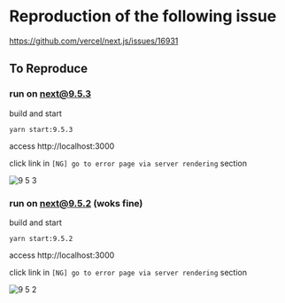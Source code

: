 # Reproduction of the following issue

https://github.com/vercel/next.js/issues/16931

## To Reproduce

### run on next@9.5.3

build and start

```
yarn start:9.5.3
```

access http://localhost:3000

click link in `[NG] go to error page via server rendering` section

![9 5 3](https://user-images.githubusercontent.com/4372047/92681887-e0643280-f369-11ea-8c69-be777a5914d2.gif)


### run on next@9.5.2 (woks fine)

build and start

```
yarn start:9.5.2
```

access http://localhost:3000

click link in `[NG] go to error page via server rendering` section

![9 5 2](https://user-images.githubusercontent.com/4372047/92681891-e2c68c80-f369-11ea-84e3-8fd84be76f2f.gif)
